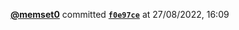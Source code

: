  <a href=https://github.com/memset0><strong>@memset0</strong></a>  committed <a href=https://github.com/memset0/memset0/commit/f0e97ce62457fdd2774e1f161fb9128df90e2b79><strong><code>f0e97ce</code></strong></a>  at 27/08/2022, 16:09 
